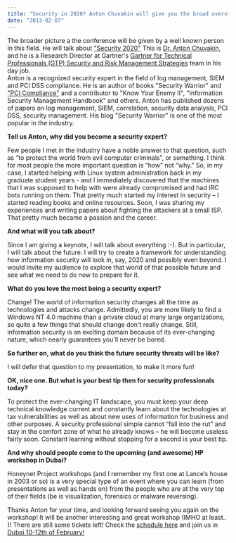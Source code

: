 ```yaml
---
title: "Security in 2020? Anton Chuvakin will give you the broad overview!"
date: "2013-02-07"
---
```


The broader picture a the conference will be given by a well known person in this field. He will talk about ["Security 2020"](http://dubai2013.honeynet.org/briefings.html#talk2) This is [Dr. Anton Chuvakin](http://www.chuvakin.org/), and he is a Research Director at Gartner's [Gartner for Technical Professionals (GTP) Security and Risk Management Strategies](http://www.burtongroup.com/Research/Srms.aspx) team in his day job.  
Anton is a recognized security expert in the field of log management, SIEM and PCI DSS compliance. He is an author of books "Security Warrior" and ["PCI Compliance"](http://www.pcicompliancebook.info/) and a contributor to "Know Your Enemy II", "Information Security Management Handbook" and others. Anton has published dozens of papers on log management, SIEM, correlation, security data analysis, PCI DSS, security management. His blog "Security Warrior" is one of the most popular in the industry.  
  
  
**Tell us Anton, why did you become a security expert?**  
  
  
Few people I met in the industry have a noble answer to that question, such as “to protect the world from evil computer criminals”, or something. I think for most people the more important question is “how” not “why.” So, in my case, I started helping with Linux system administration back in my graduate student years - and I immediately discovered that the machines that I was supposed to help with were already compromised and had IRC bots running on them. That pretty much started my interest in security – I started reading books and online resources. Soon, I was sharing my experiences and writing papers about fighting the attackers at a small ISP. That pretty much became a passion and the career.  
  
  
**And what will you talk about?**  
  
Since I am giving a keynote, I will talk about everything :-). But in particular, I will talk about the future. I will try to create a framework for understanding how information security will look in, say, 2020 and possibly even beyond. I would invite my audience to explore that world of that possible future and see what we need to do now to prepare for it.  
  
  
**What do you love the most being a security expert?**  
  
Change! The world of information security changes all the time as technologies and attacks change. Admittedly, you are more likely to find a Windows NT 4.0 machine than a private cloud at many large organizations, so quite a few things that should change don't really change. Still, information security is an exciting domain because of its ever-changing nature, which nearly guarantees you'll never be bored.  
  
  
**So further on, what do you think the future security threats will be like?**  
  
I will defer that question to my presentation, to make it more fun!  
  
  
**OK, nice one. But what is your best tip then for security professionals today?**  
  
To protect the ever-changing IT landscape, you must keep your deep technical knowledge current and constantly learn about the technologies at tax vulnerabilities as well as about new uses of information for business and other purposes. A security professional simple cannot “fall into the rut” and stay in the comfort zone of what he already knows – he will become useless fairly soon. Constant learning without stopping for a second is your best tip.  
  
  
**And why should people come to the upcoming (and awesome) HP workshop in Dubai?**  
  
Honeynet Project workshops (and I remember my first one at Lance’s house in 2003 or so) is a very special type of an event where you can learn (from presentations as well as hands on) from the people who are at the very top of their fields (be is visualization, forensics or malware reversing).  
  
Thanks Anton for your time, and looking forward seeing you again on the workshop! It will be another interesting and great workshop (IMHO at least.. )! There are still some tickets left! Check the [schedule here](http://dubai2013.honeynet.org/briefings.html) and join us in [Dubai 10-12th of February!](http://dubai2013.honeynet.org/briefings.html)
